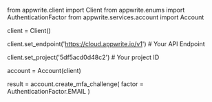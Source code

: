 from appwrite.client import Client
from appwrite.enums import AuthenticationFactor
from appwrite.services.account import Account


client = Client()

client.set_endpoint('https://cloud.appwrite.io/v1') # Your API Endpoint

client.set_project('5df5acd0d48c2') # Your project ID

account = Account(client)

result = account.create_mfa_challenge(
    factor = AuthenticationFactor.EMAIL
)
